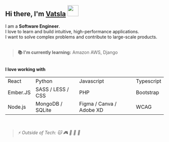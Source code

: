 ## Hi there, I'm <a href="https://github.com/vatsla16">Vatsla</a> <img src = "https://github.com/7oSkaaa/7oSkaaa/blob/main/Images/about_me.gif?raw=true" width = 35>

I am a **Software Engineer**.\
I love to learn and build intuitive, high-performance applications.\
I want to solve complex problems and contribute to large-scale products.<br/><br/>

> **📚 I'm currently learning:** Amazon AWS, Django

<br/>**I love working with**
<table>
  <tr>
    <td>React</td>
    <td>Python</td>
    <td>Javascript</td>
    <td>Typescript</td>
  </tr>
  <tr>
    <td>Ember.JS</td>
    <td>SASS / LESS / CSS</td>
    <td>PHP</td>
    <td>Bootstrap</td>
  </tr>
  <tr>
    <td>Node.js</td>
    <td>MongoDB / SQLite</td>
    <td>Figma / Canva / Adobe XD</td>
    <td>WCAG</td>
  </tr>
</table>
<br/>

>_⚡ Outside of Tech: 🐱 🎮 🎵 🎨 🚀_

